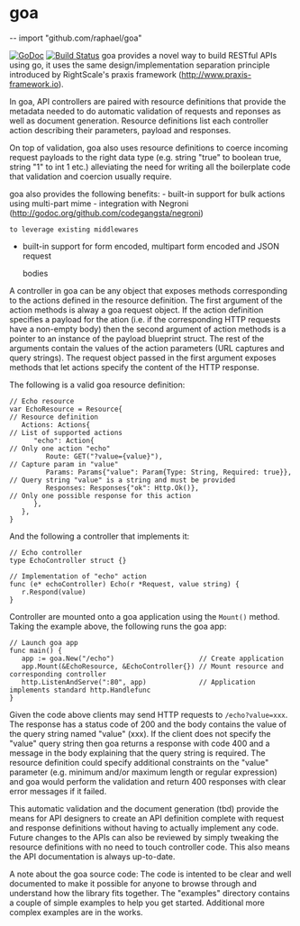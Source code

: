# goa
--
    import "github.com/raphael/goa"

[![GoDoc](https://godoc.org/github.com/raphael/goa?status.svg)](https://godoc.org/github.com/raphael/goa) [![Build Status](https://travis-ci.org/raphael/goa.svg)](https://travis-ci.org/raphael/goa)
goa provides a novel way to build RESTful APIs using go, it uses the same
design/implementation separation principle introduced by RightScale's praxis
framework (http://www.praxis-framework.io).

In goa, API controllers are paired with resource definitions that provide the
metadata needed to do automatic validation of requests and reponses as well as
document generation. Resource definitions list each controller action describing
their parameters, payload and responses.

On top of validation, goa also uses resource definitions to coerce incoming
request payloads to the right data type (e.g. string "true" to boolean true,
string "1" to int 1 etc.) alleviating the need for writing all the boilerplate
code that validation and coercion usually require.

goa also provides the following benefits: - built-in support for bulk actions
using multi-part mime - integration with Negroni
(http://godoc.org/github.com/codegangsta/negroni)

    to leverage existing middlewares

- built-in support for form encoded, multipart form encoded and JSON request

    bodies

A controller in goa can be any object that exposes methods corresponding to the
actions defined in the resource definition. The first argument of the action
methods is alway a goa request object. If the action definition specifies a
payload for the ation (i.e. if the corresponding HTTP requests have a non-empty
body) then the second argument of action methods is a pointer to an instance of
the payload blueprint struct. The rest of the arguments contain the values of
the action parameters (URL captures and query strings). The request object
passed in the first argument exposes methods that let actions specify the
content of the HTTP response.

The following is a valid goa resource definition:

    // Echo resource
    var EchoResource = Resource{                                           // Resource definition
       Actions: Actions{                                                   // List of supported actions
          "echo": Action{                                                  // Only one action "echo"
             Route: GET("?value={value}"),                                 // Capture param in "value"
             Params: Params{"value": Param{Type: String, Required: true}}, // Query string "value" is a string and must be provided
             Responses: Responses{"ok": Http.Ok()},                        // Only one possible response for this action
          },
       },
    }

And the following a controller that implements it:

    // Echo controller
    type EchoController struct {}

    // Implementation of "echo" action
    func (e* echoController) Echo(r *Request, value string) {
       r.Respond(value)
    }

Controller are mounted onto a goa application using the `Mount()` method. Taking
the example above, the following runs the goa app:

    // Launch goa app
    func main() {
       app := goa.New("/echo")                     // Create application
       app.Mount(&EchoResource, &EchoController{}) // Mount resource and corresponding controller
       http.ListenAndServe(":80", app)             // Application implements standard http.Handlefunc
    }

Given the code above clients may send HTTP requests to `/echo?value=xxx`. The
response has a status code of 200 and the body contains the value of the query
string named "value" (xxx). If the client does not specify the "value" query
string then goa returns a response with code 400 and a message in the body
explaining that the query string is required. The resource definition could
specify additional constraints on the "value" parameter (e.g. minimum and/or
maximum length or regular expression) and goa would perform the validation and
return 400 responses with clear error messages if it failed.

This automatic validation and the document generation (tbd) provide the means
for API designers to create an API definition complete with request and response
definitions without having to actually implement any code. Future changes to the
APIs can also be reviewed by simply tweaking the resource definitions with no
need to touch controller code. This also means the API documentation is always
up-to-date.

A note about the goa source code: The code is intented to be clear and well
documented to make it possible for anyone to browse through and understand how
the library fits together. The "examples" directory contains a couple of simple
examples to help you get started. Additional more complex examples are in the
works.
